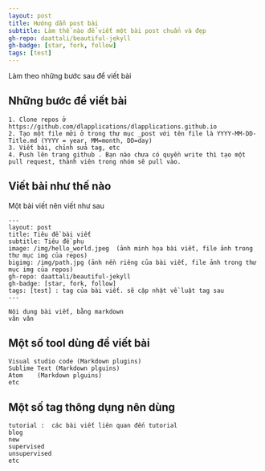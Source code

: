 ```yaml
---
layout: post
title: Hướng dẫn post bài
subtitle: Làm thế nào để viết một bài post chuẩn và đẹp
gh-repo: daattali/beautiful-jekyll
gh-badge: [star, fork, follow]
tags: [test]
---
```


Làm theo những bước sau để viết bài

## Những bước để viết bài

    1. Clone repos ở https://github.com/dlapplications/dlapplications.github.io
    2. Tạo một file mởi ở trong thư mục _post với tên file là YYYY-MM-DD-Title.md (YYYY = year, MM=month, DD=day)
    3. Viết bài, chỉnh sửa tag, etc
    4. Push lên trang github . Bạn nào chưa có quyền write thì tạo một pull request, thành viên trong nhóm sẽ pull vào.

## Viết bài như thế nào

Một bài viết nên viết như sau


    ---
    layout: post
    title: Tiêu đề bài viết
    subtitle: Tiêu đề phụ
    image: /img/hello_world.jpeg  (ảnh minh họa bài viết, file ảnh trong thư mục img của repos)
    bigimg: /img/path.jpg (ảnh nền riêng của bài viết, file ảnh trong thư mục img của repos)
    gh-repo: daattali/beautiful-jekyll
    gh-badge: [star, fork, follow]
    tags: [test] : tag của bài viết. sẽ cập nhật về luật tag sau
    ---

    Nội dung bài viết, bằng markdown
    vân vân

## Một số tool dùng để viết bài

    Visual studio code (Markdown plugins)
    Sublime Text (Markdown plguins)
    Atom    (Markdown plguins)
    etc

## Một số tag thông dụng nên dùng

    tutorial :  các bài viết liên quan đến tutorial
    blog
    new
    supervised
    unsupervised
    etc